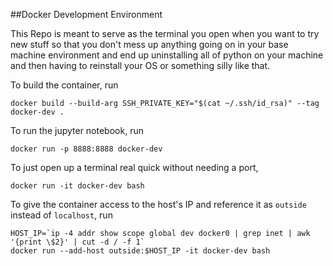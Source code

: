 ##Docker Development Environment

This Repo is meant to serve as the terminal you open when you want to try new stuff so that you don't mess up anything going on in your base machine environment and end up uninstalling all of python on your machine and then having to reinstall your OS or something silly like that.

To build the container, run
```
docker build --build-arg SSH_PRIVATE_KEY="$(cat ~/.ssh/id_rsa)" --tag docker-dev .
```

To run the jupyter notebook, run
```
docker run -p 8888:8888 docker-dev
```

To just open up a terminal real quick without needing a port,
```
docker run -it docker-dev bash
```

To give the container access to the host's IP and reference it as `outside` instead of `localhost`, run
```
HOST_IP=`ip -4 addr show scope global dev docker0 | grep inet | awk '{print \$2}' | cut -d / -f 1`
docker run --add-host outside:$HOST_IP -it docker-dev bash
```
